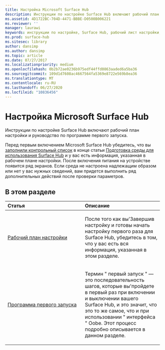 ```yaml
---
title: Настройка Microsoft Surface Hub
description: Инструкции по настройке Surface Hub включают рабочий план настройки и руководство по программе первого запуска.
ms.assetid: 4D1722BC-704D-4471-BBBE-D0500B006221
ms.reviewer: ''
manager: laurawi
keywords: инструкции по настройке, Surface Hub, рабочий лист настройки, программа первого запуска
ms.prod: surface-hub
ms.sitesec: library
author: dansimp
ms.author: dansimp
ms.topic: article
ms.date: 07/27/2017
ms.localizationpriority: medium
ms.openlocfilehash: 0b2b72ae0236b975edf44ffd0863aaded6a5ba36
ms.sourcegitcommit: 109d1d7608ac4667564fa5369e8722e569b8ea36
ms.translationtype: MT
ms.contentlocale: ru-RU
ms.lasthandoff: 06/27/2020
ms.locfileid: "10836456"
---
```

# Настройка Microsoft Surface Hub


Инструкции по настройке Surface Hub включают рабочий план настройки и руководство по программе первого запуска.

Перед первым включением Microsoft Surface Hub убедитесь, что вы [заполнили контрольный список](prepare-your-environment-for-surface-hub.md) в конце статьи [Подготовка среды для использования Surface Hub](setup-worksheet-surface-hub.md) и у вас есть информация, указанная в рабочем плане настройки. После включения питания на устройстве появится ряд экранов. Если среда не настроена надлежащим образом или нет у вас нужных сведений, вам придется выполнить ряд дополнительных действий после проверки параметров.

## В этом разделе


<table>
<colgroup>
<col width="50%" />
<col width="50%" />
</colgroup>
<thead>
<tr class="header">
<th align="left">Статья</th>
<th align="left">Описание</th>
</tr>
</thead>
<tbody>
<tr class="odd">
<td align="left"><p><a href="setup-worksheet-surface-hub.md" data-raw-source="[Setup worksheet](setup-worksheet-surface-hub.md)">Рабочий план настройки</a></p></td>
<td align="left"><p>После того как вы&#39;Завершив настройку и готовы начать настройку первого раза для Surface Hub, убедитесь в том, что у вас есть вся информация, указанная в этом разделе.</p></td>
</tr>
<tr class="even">
<td align="left"><p><a href="first-run-program-surface-hub.md" data-raw-source="[First-run program](first-run-program-surface-hub.md)">Программа первого запуска</a></p></td>
<td align="left"><p>Термин &quot; первый запуск &quot; — это последовательность шагов, которые вы&#39;пройдете в первый раз при включении и выключении вашего Surface Hub, и это значит, что это то же самое, что и при использовании &quot; интерфейса &quot; Oobe. Этот процесс подробно описывается в данном разделе.</p></td>
</tr>
</tbody>
</table>

 

 

 






